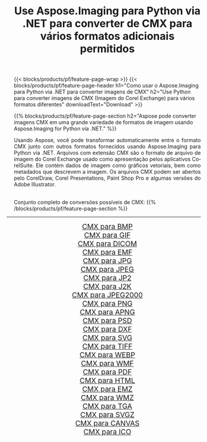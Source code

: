 ﻿---
title: Use Aspose.Imaging para Python via .NET para converter de CMX para vários formatos adicionais permitidos 
weight: 3920
url: /pt/python-net/conversion/from/cmx 
lang: pt
langdirlevel: 2
locales: zh-hans,ja,it,ru,de,es,fr,nl,id,lt,pl,pt,vi,tr,ko,zh-hant,ar,hi,th,sv,cs,uk,he
description: Você pode transformar rapidamente de CMX(Imagem do Corel Exchange) em vários formatos usando Aspose.Imaging para Python via .NET.
---

{{< blocks/products/pf/feature-page-wrap >}}
{{< blocks/products/pf/feature-page-header h1="Como usar o Aspose.Imaging para Python via .NET para converter imagens de CMX" h2="Use Python para converter imagens de CMX (Imagem do Corel Exchange) para vários formatos diferentes" downloadText="Download" >}}


{{% blocks/products/pf/feature-page-section  h2="Aspose pode converter imagens CMX em uma grande variedade de formatos de imagem usando Aspose.Imaging for Python via .NET." %}}
<p align=justify>Usando Aspose, você pode transformar automaticamente entre o formato CMX junto com outros formatos fornecidos usando Aspose.Imaging para Python via .NET. Arquivos com extensão CMX são o formato de arquivo de imagem do Corel Exchange usado como apresentação pelos aplicativos CorelSuite. Ele contém dados de imagem como gráficos vetoriais, bem como metadados que descrevem a imagem. Os arquivos CMX podem ser abertos pelo CorelDraw, Corel Presentations, Paint Shop Pro e algumas versões do Adobe Illustrator.</p>
<br/>
Conjunto completo de conversões possíveis de CMX:
{{% /blocks/products/pf/feature-page-section %}}
<div class="container-fluid productfamilypage bg-gray">
    <div class="convertypes bg-gray agp-content section">
        <div class="container">
		<hr style="margin-left:-20px;"/>
		<div class="row other-converters" style="gap: 10px;font-size: 19px;text-align:center;">
		    <div class='col-md-2 other-converter remove-lp remove-rp'><a href="/imaging/pt/python-net/conversion/cmx-to-bmp" style="padding:15px;">CMX para BMP</a></div><div class='col-md-2 other-converter remove-lp remove-rp'><a href="/imaging/pt/python-net/conversion/cmx-to-gif" style="padding:15px;">CMX para GIF</a></div><div class='col-md-2 other-converter remove-lp remove-rp'><a href="/imaging/pt/python-net/conversion/cmx-to-dicom" style="padding:15px;">CMX para DICOM</a></div><div class='col-md-2 other-converter remove-lp remove-rp'><a href="/imaging/pt/python-net/conversion/cmx-to-emf" style="padding:15px;">CMX para EMF</a></div><div class='col-md-2 other-converter remove-lp remove-rp'><a href="/imaging/pt/python-net/conversion/cmx-to-jpg" style="padding:15px;">CMX para JPG</a></div><div class='col-md-2 other-converter remove-lp remove-rp'><a href="/imaging/pt/python-net/conversion/cmx-to-jpeg" style="padding:15px;">CMX para JPEG</a></div><div class='col-md-2 other-converter remove-lp remove-rp'><a href="/imaging/pt/python-net/conversion/cmx-to-jp2" style="padding:15px;">CMX para JP2</a></div><div class='col-md-2 other-converter remove-lp remove-rp'><a href="/imaging/pt/python-net/conversion/cmx-to-j2k" style="padding:15px;">CMX para J2K</a></div><div class='col-md-2 other-converter remove-lp remove-rp'><a href="/imaging/pt/python-net/conversion/cmx-to-jpeg2000" style="padding:15px;">CMX para JPEG2000</a></div><div class='col-md-2 other-converter remove-lp remove-rp'><a href="/imaging/pt/python-net/conversion/cmx-to-png" style="padding:15px;">CMX para PNG</a></div><div class='col-md-2 other-converter remove-lp remove-rp'><a href="/imaging/pt/python-net/conversion/cmx-to-apng" style="padding:15px;">CMX para APNG</a></div><div class='col-md-2 other-converter remove-lp remove-rp'><a href="/imaging/pt/python-net/conversion/cmx-to-psd" style="padding:15px;">CMX para PSD</a></div><div class='col-md-2 other-converter remove-lp remove-rp'><a href="/imaging/pt/python-net/conversion/cmx-to-dxf" style="padding:15px;">CMX para DXF</a></div><div class='col-md-2 other-converter remove-lp remove-rp'><a href="/imaging/pt/python-net/conversion/cmx-to-svg" style="padding:15px;">CMX para SVG</a></div><div class='col-md-2 other-converter remove-lp remove-rp'><a href="/imaging/pt/python-net/conversion/cmx-to-tiff" style="padding:15px;">CMX para TIFF</a></div><div class='col-md-2 other-converter remove-lp remove-rp'><a href="/imaging/pt/python-net/conversion/cmx-to-webp" style="padding:15px;">CMX para WEBP</a></div><div class='col-md-2 other-converter remove-lp remove-rp'><a href="/imaging/pt/python-net/conversion/cmx-to-wmf" style="padding:15px;">CMX para WMF</a></div><div class='col-md-2 other-converter remove-lp remove-rp'><a href="/imaging/pt/python-net/conversion/cmx-to-pdf" style="padding:15px;">CMX para PDF</a></div><div class='col-md-2 other-converter remove-lp remove-rp'><a href="/imaging/pt/python-net/conversion/cmx-to-html" style="padding:15px;">CMX para HTML</a></div><div class='col-md-2 other-converter remove-lp remove-rp'><a href="/imaging/pt/python-net/conversion/cmx-to-emz" style="padding:15px;">CMX para EMZ</a></div><div class='col-md-2 other-converter remove-lp remove-rp'><a href="/imaging/pt/python-net/conversion/cmx-to-wmz" style="padding:15px;">CMX para WMZ</a></div><div class='col-md-2 other-converter remove-lp remove-rp'><a href="/imaging/pt/python-net/conversion/cmx-to-tga" style="padding:15px;">CMX para TGA</a></div><div class='col-md-2 other-converter remove-lp remove-rp'><a href="/imaging/pt/python-net/conversion/cmx-to-svgz" style="padding:15px;">CMX para SVGZ</a></div><div class='col-md-2 other-converter remove-lp remove-rp'><a href="/imaging/pt/python-net/conversion/cmx-to-canvas" style="padding:15px;">CMX para CANVAS</a></div><div class='col-md-2 other-converter remove-lp remove-rp'><a href="/imaging/pt/python-net/conversion/cmx-to-ico" style="padding:15px;">CMX para ICO</a></div>
                </div>
        </div>
    </div>
</div>
<br/>

